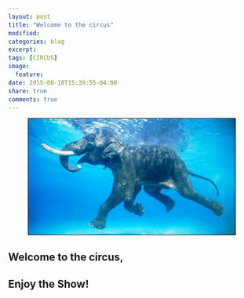 ```yaml
---
layout: post
title: "Welcome to the circus"
modified:
categories: blog
excerpt:
tags: [CIRCUS]
image:
  feature:
date: 2015-08-18T15:39:55-04:00
share: true
comments: true
---
```


<figure>
	<a href="/images/20150818-elephant.jpg">
	<img src="/images/20150818-elephant.jpg" alt="image">
	</a>
</figure>

## Welcome to the circus,

##                       Enjoy the Show!
